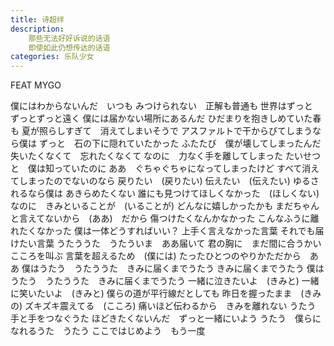 ```yaml
---
title: 诗超绊
description: 
    那些无法好好诉说的话语
    即使如此仍想传达的话语
categories: 乐队少女
---
```

FEAT MYGO

僕にはわからないんだ　いつも
みつけられない　正解も普通も
世界はずっと　ずっとずっと遠く
僕には届かない場所にあるんだ
ひだまりを抱きしめていた春も
夏が照らしすぎて　消えてしまいそうで
アスファルトで干からびてしまうなら僕は
ずっと　石の下に隠れていたかった
ふたたび　僕が壊してしまったんだ
失いたくなくて　忘れたくなくて
なのに　力なく手を離してしまった
たいせつと　僕は知っていたのに
ああ　ぐちゃぐちゃになってしまったけど
すべて消えてしまったのでないのなら
戻りたい　(戻りたい)
伝えたい　(伝えたい)
ゆるされるなら僕は
あきらめたくない
誰にも見つけてほしくなかった　(ほしくない)
なのに　きみといることが　(いることが)
どんなに嬉しかったかも
まだちゃんと言えてないから　(ああ)　だから
傷つけたくなんかなかった
こんなふうに離れたくなかった
僕は一体どうすればいい？
上手く言えなかった言葉
それでも届けたい言葉
うたううた　うたういま　ああ届いて
君の胸に　まだ間に合うかい
こころを叫ぶ
言葉を超えるため　(僕には)
たったひとつのやりかただから　ああ
僕はうたう　うたううた　きみに届くまでうたう
きみに届くまでうたう
僕はうたう　うたううた　きみに届くまでうたう
一緒に泣きたいよ　(きみと)
一緒に笑いたいよ　(きみと)
僕らの道が平行線だとしても
昨日を握ったまま　(きみの)
ズキズキ震えてる　(こころ)
痛いほど伝わるから　きみを離れない
うたう　手と手をつなぐうた
ほどきたくないんだ　ずっと一緒にいよう
うたう　僕らになれるうた　うたう
ここではじめよう　もう一度
